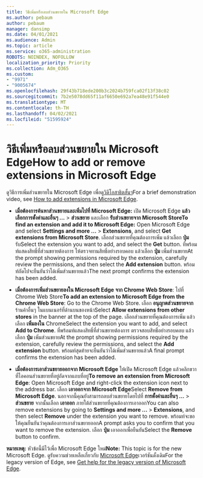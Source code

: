 ```yaml
---
title: วิธีเพิ่มหรือลบส่วนขยายใน Microsoft Edge
ms.author: pebaum
author: pebaum
manager: dansimp
ms.date: 04/01/2021
ms.audience: Admin
ms.topic: article
ms.service: o365-administration
ROBOTS: NOINDEX, NOFOLLOW
localization_priority: Priority
ms.collection: Adm_O365
ms.custom:
- "9971"
- "9005674"
ms.openlocfilehash: 29f43b718ede200b3c2024b759fca02f13f38c02
ms.sourcegitcommit: 7b2e5078dd65f11af6650e692a7ea48e91f544e0
ms.translationtype: MT
ms.contentlocale: th-TH
ms.lasthandoff: 04/02/2021
ms.locfileid: "51595924"
---
```

# <a name="how-to-add-or-remove-extensions-in-microsoft-edge"></a><span data-ttu-id="9e54c-102">วิธีเพิ่มหรือลบส่วนขยายใน Microsoft Edge</span><span class="sxs-lookup"><span data-stu-id="9e54c-102">How to add or remove extensions in Microsoft Edge</span></span>

<span data-ttu-id="9e54c-103">ดูวิธีการเพิ่มส่วนขยายใน Microsoft Edge เพื่อดู[วิดีโอสาธิตสั้นๆ](https://support.microsoft.com/help/4027935/windows-10-add-or-remove-browser-extensions)</span><span class="sxs-lookup"><span data-stu-id="9e54c-103">For a brief demonstration video, see [How to add extensions in Microsoft Edge](https://support.microsoft.com/help/4027935/windows-10-add-or-remove-browser-extensions).</span></span>

- <span data-ttu-id="9e54c-104">**เมื่อต้องการค้นหาส่วนขยายและเพิ่มไปที่ Microsoft Edge:** เปิด Microsoft Edge **แล้วเลือกการตั้งค่าและอื่นๆ ...**  >  **ส่วนขยาย** และเลือก **รับส่วนขยายจาก Microsoft Store**</span><span class="sxs-lookup"><span data-stu-id="9e54c-104">**To find an extension and add it to Microsoft Edge:** Open Microsoft Edge and select **Settings and more ...** > **Extensions**, and select **Get extensions from Microsoft Store**.</span></span> <span data-ttu-id="9e54c-105">เลือกส่วนขยายที่คุณต้องการเพิ่ม แล้วเลือก **ปุ่ม** รับ</span><span class="sxs-lookup"><span data-stu-id="9e54c-105">Select the extension you want to add, and select the **Get** button.</span></span> <span data-ttu-id="9e54c-106">ที่พร้อมท์แสดงสิทธิ์ที่ส่วนขยายต้องการ ให้ตรวจทานสิทธิ์อย่างรอบคอบ แล้วเลือก **ปุ่ม** เพิ่มส่วนขยาย</span><span class="sxs-lookup"><span data-stu-id="9e54c-106">At the prompt showing permissions required by the extension, carefully review the permissions, and then select the **Add extension** button.</span></span> <span data-ttu-id="9e54c-107">พร้อมท์ถัดไปจะยืนยันว่าได้เพิ่มส่วนขยายแล้ว</span><span class="sxs-lookup"><span data-stu-id="9e54c-107">The next prompt confirms the extension has been added.</span></span>

- <span data-ttu-id="9e54c-108">**เมื่อต้องการเพิ่มส่วนขยายลงใน Microsoft Edge จาก Chrome Web Store**: ไปที่ Chrome Web Store</span><span class="sxs-lookup"><span data-stu-id="9e54c-108">**To add an extension to Microsoft Edge from the Chrome Web Store**: Go to the Chrome Web Store.</span></span> <span data-ttu-id="9e54c-109">เลือก **อนุญาตส่วนขยายจาก** ร้านค้าอื่นๆ ในแบนเนอร์ที่ด้านบนของหน้า</span><span class="sxs-lookup"><span data-stu-id="9e54c-109">Select **Allow extensions from other stores** in the banner at the top of the page.</span></span> <span data-ttu-id="9e54c-110">เลือกส่วนขยายที่คุณต้องการเพิ่ม แล้วเลือก **เพิ่มลงใน** Chrome</span><span class="sxs-lookup"><span data-stu-id="9e54c-110">Select the extension you want to add, and select **Add to Chrome**.</span></span> <span data-ttu-id="9e54c-111">ที่พร้อมท์แสดงสิทธิ์ที่ส่วนขยายต้องการ ตรวจสอบสิทธิ์อย่างรอบคอบ แล้วเลือก **ปุ่ม** เพิ่มส่วนขยาย</span><span class="sxs-lookup"><span data-stu-id="9e54c-111">At the prompt showing permissions required by the extension, carefully review the permissions, and select the **Add extension** button.</span></span> <span data-ttu-id="9e54c-112">พร้อมท์สุดท้ายจะยืนยันว่าได้เพิ่มส่วนขยายแล้ว</span><span class="sxs-lookup"><span data-stu-id="9e54c-112">A final prompt confirms the extension has been added.</span></span>

- <span data-ttu-id="9e54c-113">**เมื่อต้องการเอาส่วนขยายออกจาก Microsoft Edge** ให้เปิด Microsoft Edge แล้วคลิกขวาที่ไอคอนส่วนขยายที่อยู่ถัดจากแถบที่อยู่</span><span class="sxs-lookup"><span data-stu-id="9e54c-113">**To remove an extension from Microsoft Edge**: Open Microsoft Edge and right-click the extension icon next to the address bar.</span></span> <span data-ttu-id="9e54c-114">เลือก **เอาออกจาก Microsoft Edge**</span><span class="sxs-lookup"><span data-stu-id="9e54c-114">Select **Remove from Microsoft Edge**.</span></span> <span data-ttu-id="9e54c-115">นอกจากนี้คุณยังสามารถลบส่วนขยายโดยไปที่ **การตั้งค่าและอื่นๆ ...**  >  **ส่วนขยาย** จากนั้นเลือก **เอาออก** ภายใต้ส่วนขยายที่คุณต้องการเอาออก</span><span class="sxs-lookup"><span data-stu-id="9e54c-115">You can also remove extensions by going to **Settings and more ...** > **Extensions**, and then select **Remove** under the extension you want to remove.</span></span> <span data-ttu-id="9e54c-116">พร้อมท์จะขอให้คุณยืนยันว่าคุณต้องการเอาส่วนขยายออก</span><span class="sxs-lookup"><span data-stu-id="9e54c-116">A prompt asks you to confirm that you want to remove the extension.</span></span> <span data-ttu-id="9e54c-117">เลือก **ปุ่ม** เอาออกเพื่อยืนยัน</span><span class="sxs-lookup"><span data-stu-id="9e54c-117">Select the **Remove** button to confirm.</span></span>

<span data-ttu-id="9e54c-118">**หมายเหตุ:** หัวข้อนี้มีไว้เพื่อ Microsoft Edge ใหม่</span><span class="sxs-lookup"><span data-stu-id="9e54c-118">**Note:** This topic is for the new Microsoft Edge.</span></span> <span data-ttu-id="9e54c-119">ดูรับความช่วยเหลือเกี่ยวกับ [Microsoft Edge](https://support.microsoft.com/hub/4522743/microsoft-edge-help)เวอร์ชันดั้งเดิม</span><span class="sxs-lookup"><span data-stu-id="9e54c-119">For the legacy version of Edge, see [Get help for the legacy version of Microsoft Edge](https://support.microsoft.com/hub/4522743/microsoft-edge-help).</span></span>
